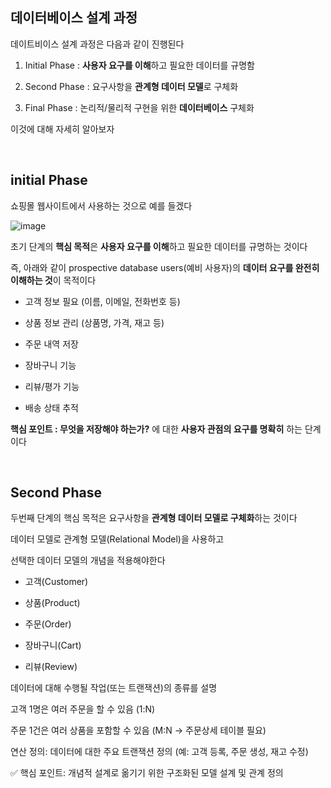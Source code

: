 ## 데이터베이스 설계 과정

데이트비이스 설계 과정은 다음과 같이 진행된다 

1. Initial Phase : **사용자 요구를 이해**하고 필요한 데이터를 규명함

2. Second Phase :  요구사항을 **관계형 데이터 모델**로 구체화

3. Final Phase : 논리적/물리적 구현을 위한 **데이터베이스** 구체화

이것에 대해 자세히 알아보자 

<br/>

## initial Phase 

쇼핑몰 웹사이트에서 사용하는 것으로 예를 들겠다 

![image](https://github.com/user-attachments/assets/488da209-d8b1-4275-8bbd-1672f6f35b7c)

초기 단계의 **핵심 목적**은 **사용자 요구를 이해**하고 필요한 데이터를 규명하는 것이다 

즉, 아래와 같이 prospective database users(예비 사용자)의 **데이터 요구를 완전히 이해하는 것**이 목적이다

- 고객 정보 필요 (이름, 이메일, 전화번호 등)

- 상품 정보 관리 (상품명, 가격, 재고 등)

- 주문 내역 저장

- 장바구니 기능

- 리뷰/평가 기능

- 배송 상태 추적

**핵심 포인트 : 무엇을 저장해야 하는가?** 에 대한 **사용자 관점의 요구를 명확히** 하는 단계이다 

<br/>

## Second Phase

두번째 단계의 핵심 목적은 요구사항을 **관계형 데이터 모델로 구체화**하는 것이다

데이터 모델로 관계형 모델(Relational Model)을 사용하고 

선택한 데이터 모델의 개념을 적용해야한다 

- 고객(Customer)

- 상품(Product)

- 주문(Order)

- 장바구니(Cart)

- 리뷰(Review)

데이터에 대해 수행될 작업(또는 트랜잭션)의 종류를 설명

고객 1명은 여러 주문을 할 수 있음 (1:N)

주문 1건은 여러 상품을 포함할 수 있음 (M:N → 주문상세 테이블 필요)

연산 정의: 데이터에 대한 주요 트랜잭션 정의 (예: 고객 등록, 주문 생성, 재고 수정)

✅ 핵심 포인트: 개념적 설계로 옮기기 위한 구조화된 모델 설계 및 관계 정의

























































































